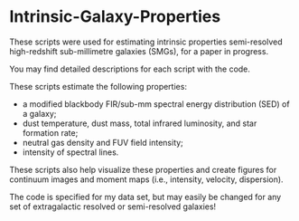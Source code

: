 # Intrinsic-Galaxy-Properties
These scripts were used for estimating intrinsic properties semi-resolved high-redshift sub-millimetre galaxies (SMGs), for a paper in progress.

You may find detailed descriptions for each script with the code.

These scripts estimate the following properties:
- a modified blackbody FIR/sub-mm spectral energy distribution (SED) of a galaxy;
- dust temperature, dust mass, total infrared luminosity, and star formation rate;
- neutral gas density and FUV field intensity;
- intensity of spectral lines.

These scripts also help visualize these properties and create figures for continuum images and moment maps (i.e., intensity, velocity, dispersion).

The code is specified for my data set, but may easily be changed for any set of extragalactic resolved or semi-resolved galaxies!
